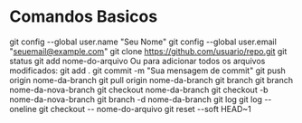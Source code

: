 
# Comandos Basicos
 git config --global user.name "Seu Nome" git config --global user.email "seuemail@example.com"
 git clone https://github.com/usuario/repo.git
 git status
 git add nome-do-arquivo
 Ou para adicionar todos os arquivos modificados: git add .
 git commit -m "Sua mensagem de commit"
 git push origin nome-da-branch
 git pull origin nome-da-branch
 git branch
 git branch nome-da-nova-branch
 git checkout nome-da-branch
 git checkout -b nome-da-nova-branch
 git branch -d nome-da-branch
 git log
 git log --oneline
 git checkout -- nome-do-arquivo
 git reset --soft HEAD~1





 
